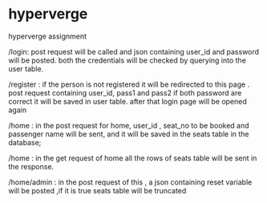 # hyperverge
hyperverge assignment


/login: post request will be called and json containing user_id and password will be posted. both the credentials will be checked
by querying into the user table.

/register : if the person is not registered it will be redirected to this page . post request containing user_id, pass1 and pass2
 if both password are correct it will be saved in user table. after that login page will be opened again
 
/home : in the post request for home, user_id , seat_no to be booked and passenger name will be sent, and it will be saved in the 
seats table in the database;

/home : in the get request of home all the rows of seats table will be sent in the response.

/home/admin : in the post request of this , a json containing reset variable will be posted ,if it is true seats table will be truncated
